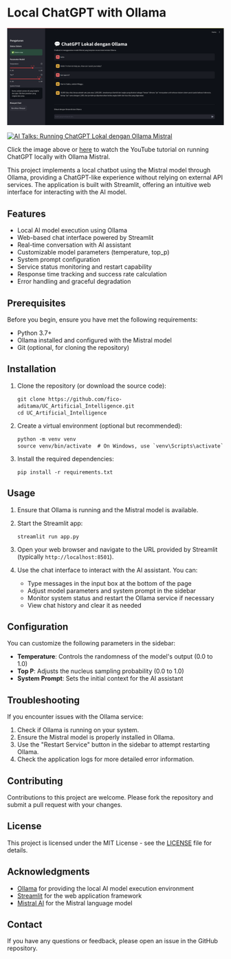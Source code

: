 # Local ChatGPT with Ollama

![Illustration](illustration.png)


[![AI Talks: Running ChatGPT Lokal dengan Ollama Mistral](https://img.youtube.com/vi/mqE_Gs-kHaM/0.jpg)](https://youtu.be/mqE_Gs-kHaM)

Click the image above or [here](https://youtu.be/mqE_Gs-kHaM) to watch the YouTube tutorial on running ChatGPT locally with Ollama Mistral.


This project implements a local chatbot using the Mistral model through Ollama, providing a ChatGPT-like experience without relying on external API services. The application is built with Streamlit, offering an intuitive web interface for interacting with the AI model.


## Features

- Local AI model execution using Ollama
- Web-based chat interface powered by Streamlit
- Real-time conversation with AI assistant
- Customizable model parameters (temperature, top_p)
- System prompt configuration
- Service status monitoring and restart capability
- Response time tracking and success rate calculation
- Error handling and graceful degradation

## Prerequisites

Before you begin, ensure you have met the following requirements:

- Python 3.7+
- Ollama installed and configured with the Mistral model
- Git (optional, for cloning the repository)

## Installation

1. Clone the repository (or download the source code):
   ```
   git clone https://github.com/fico-aditama/UC_Artificial_Intelligence.git
   cd UC_Artificial_Intelligence
   ```

2. Create a virtual environment (optional but recommended):
   ```
   python -m venv venv
   source venv/bin/activate  # On Windows, use `venv\Scripts\activate`
   ```

3. Install the required dependencies:
   ```
   pip install -r requirements.txt
   ```

## Usage

1. Ensure that Ollama is running and the Mistral model is available.

2. Start the Streamlit app:
   ```
   streamlit run app.py
   ```

3. Open your web browser and navigate to the URL provided by Streamlit (typically `http://localhost:8501`).

4. Use the chat interface to interact with the AI assistant. You can:
   - Type messages in the input box at the bottom of the page
   - Adjust model parameters and system prompt in the sidebar
   - Monitor system status and restart the Ollama service if necessary
   - View chat history and clear it as needed

## Configuration

You can customize the following parameters in the sidebar:

- **Temperature**: Controls the randomness of the model's output (0.0 to 1.0)
- **Top P**: Adjusts the nucleus sampling probability (0.0 to 1.0)
- **System Prompt**: Sets the initial context for the AI assistant

## Troubleshooting

If you encounter issues with the Ollama service:

1. Check if Ollama is running on your system.
2. Ensure the Mistral model is properly installed in Ollama.
3. Use the "Restart Service" button in the sidebar to attempt restarting Ollama.
4. Check the application logs for more detailed error information.

## Contributing

Contributions to this project are welcome. Please fork the repository and submit a pull request with your changes.

## License

This project is licensed under the MIT License - see the [LICENSE](LICENSE) file for details.

## Acknowledgments

- [Ollama](https://ollama.ai/) for providing the local AI model execution environment
- [Streamlit](https://streamlit.io/) for the web application framework
- [Mistral AI](https://mistral.ai/) for the Mistral language model

## Contact

If you have any questions or feedback, please open an issue in the GitHub repository.